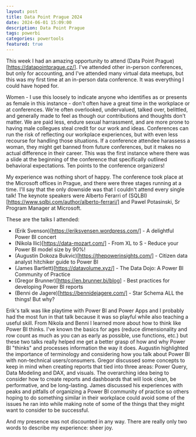 ```yaml
---
layout: post
title: Data Point Prague 2024
date: 2024-06-01 15:09:00
description: Data Point Prague
tags: powerbi
categories: powertools
featured: true
---
```


This week I had an amazing opportunity to attend (Data Point Prague)[https://datapointprague.cz/]. I've attended other in-person conferences, but only for accounting, and I've attended many virtual data meetups, but this was my first time at an in-person data conference. It was everything I could have hoped for.

Women - I use this loosely to indicate anyone who identifies as or presents as female in this instance - don't often have a great time in the workplace or at conferences. We're often overlooked, undervalued, talked over, belittled, and generally made to feel as though our contributions and thoughts don't matter. We are paid less, endure sexual harrassment, and are more prone to having male collegues steal credit for our work and ideas. Conferences can run the risk of reflecting our workplace experiences, but with even less recourse for handling those situations. If a conference attendee harassess a woman, they might get banned from future conferences, but it makes no actual difference in their career. This was the first instance where there was a slide at the beginning of the conference that specifically outlined behavioral expectations. Ten points to the conference organizers!

My experience was nothing short of happy. The conference took place at the Microsoft offices in Prague, and there were three stages running at a time. I'll say that the only downside was that I couldn't attend every single talk! The keynote speakers were Alberto Ferarri of (SQLBI)[https://www.sqlbi.com/author/alberto-ferrari/] and Pawel Potasinski, Sr Program Manager at Microsoft.

These are the talks I attended:
* (Erik Svenson)[https://eriksvensen.wordpress.com/] - A delightful Power BI concert  
* (Nikola Ilic)[https://data-mozart.com/] - From XL to S - Reduce your Power BI model size by 90%!  
* (Augustin Dokoza Bukvic)[https://thepowerinsights.com/] - Citizen data analyst hitchiker guide to Power BI  
* (James Bartlett)[https://datavolume.xyz/] - The Data Dojo: A Power BI Community of Practice  
* (Gregor Brunner)[https://en.brunner.bi/blog] - Best practices for developing Power BI reports  
* (Benni de Jagere)[https://bennidejagere.com/] - Star Schema ALL the things! But why?

Erik's talk was like playtime with Power BI and Power Apps and I probably had the most fun in that talk because it was so playful while also teaching a useful skill. From Nikola and Benni I learned more about how to think like Power BI thinks. I've known the basics for ages (reduce dimensionality and row count as much as you can as early as possible, use functions, etc.) but these two talks really helped me get a better grasp of how and why Power BI "thinks" and processes information the way it does. Augustin highlighted the importance of terminology and considering how you talk about Power BI with non-technical users/consumers. Gregor discussed some concepts to keep in mind when creating reports that tied into three areas: Power Query, Data Modeling and DAX, and visuals. The overarching idea being to consider how to create reports and dashboards that will look clean, be performative, and be long-lasting. James discussed his experiences with peaks and pitfalls of organizing a Power BI community of practice so others hoping to do something similar in their workplace could avoid some of the issues he ran into while making note of some of the things that they might want to consider to be successful.

And my presence was not discounted in any way. There are really only two words to describe my experience: sheer joy.